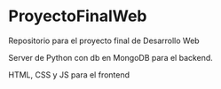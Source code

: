 # ProyectoFinalWeb
Repositorio para el proyecto final de Desarrollo Web

Server de Python con db en MongoDB para el backend.

HTML, CSS y JS para el frontend
